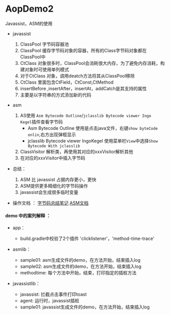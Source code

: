 # AopDemo2
Javassist，ASM的使用

- javassist
    
    1.  ClassPool 字节码容器池
    2.  ClassPool 缓存字节码对象的容器，所有的Class字节码对象都在ClassPool中
    3.  CtClass
      对象很多时，ClassPool会消耗很大内存，为了避免内存消耗，构建对象时可使用单列模式
    4.  对于CtClass 对象，调用deatch方法将其从ClassPool移除
    5.  CtClass 里面包含CtField，CtConst,CtMethod
    6.  insertBefore ,insertAfter，insertAt，addCatch是其支持的属性
    7.  主要是以字符串的方式添加新的代码
    
- asm

  1.  AS使用 `Asm Bytecode Outline`/`jclasslib Bytecode viewer Ingo
      Kegel`插件查看字节码
      - Asm Bytecode Outline 使用是点击java文件，右键`show byteCode
        onlin`,右方出现弹框显示
      - jclasslib Bytecode viewer IngoKegel 使用菜单栏`View`中选择`Show
        Bytecode With jclasslib`
  2.  ClassVisitor 解析类，再使用其对应的xxxVisitor解析其他
  3.  在对应的xxxVisitor中插入字节码

- 总结：
    1.  ASM 比 javassist 占据内存更小，更快
    2.  ASM提供更多精细化的字节码操作
    3.  javassist会生成很多临时变量

- 操作文档 ：
  [字节码总结笔记](https://github.com/yanchunlan/SourceCodeSummary/blob/master/%E6%80%A7%E8%83%BD%E4%BC%98%E5%8C%96/%E6%9E%81%E8%87%B4%E6%80%A7%E8%83%BD%E4%BC%98%E5%8C%96%E6%80%BB%E7%BB%93/12_02%E5%AD%97%E8%8A%82%E7%A0%81%E7%9F%A5%E8%AF%86%E5%8F%8A%E6%A1%86%E6%9E%B6.txt)
  [ASM文档](https://asm.ow2.io/asm4-guide.pdf)
  
#### demo 中的案列解释 ：
- app： 
  -    build.gradle中校验了2个插件 'clicklistener'，'method-time-trace'

- asmlib： 

  -    sample01: asm生成文件的demo，在方法开始，结束插入log
  -    sample02: asm生成文件的demo，在方法开始，结束插入log
  -    methodtime: 每个方法中开始，结束，打印指定的插桩方法
    
- javassistlib： 

  -   javassist: 拦截点击事件打印toast
  -   agent: 运行时，javassist插桩
  -   sample01: javassist生成文件的demo，在方法开始，结束插入log
    
    
    
 
    
